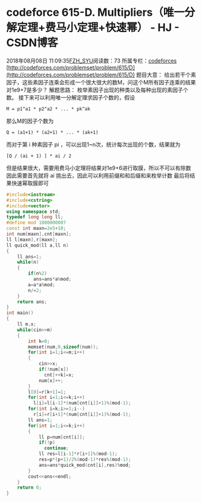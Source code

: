 # codeforce 615-D. Multipliers（唯一分解定理+费马小定理+快速幂） - HJ - CSDN博客
2018年08月08日 11:09:35[FZH_SYU](https://me.csdn.net/feizaoSYUACM)阅读数：73
所属专栏：[codeforces](https://blog.csdn.net/column/details/17151.html)
[http://codeforces.com/problemset/problem/615/D](http://codeforces.com/problemset/problem/615/D)
题目大意：
给出若干个素因子，这些素因子连乘会形成一个很大很大的数M，问这个M所有因子连乘的结果对1e9+7是多少？
解题思路：
枚举素因子出现的种类以及每种出现的素因子个数。
接下来可以利用唯一分解定理求因子个数的，假设
```
M = p1^a1 * p2^a2 * ... * pk^ak
```
那么M的因子个数为
```
Q = (a1+1) * (a2+1) * ... * (ak+1)
```
而对于第 i 种素因子 pi ，可以出现1~n次，统计每次出现的个数，结果就为
```
[Q / (ai + 1) ] * ai / 2
```
但是结果很大，需要用费马小定理将结果对1e9+6进行取膜，所以不可以有除数
因此需要首先就将 ai 挑出去，因此可以利用前缀和和后缀和来枚举计数
最后将结果快速幂取膜即可
```cpp
#include<iostream>
#include<cstring>
#include<vector>
using namespace std;
typedef long long ll;
#define mod 1000000007
const int maxn=2e5+10;
int num[maxn],cnt[maxn];
ll l[maxn],r[maxn];
ll quick_mod(ll a,ll n)
{
    ll ans=1;
    while(n)
    {
        if(n%2)
          ans=ans*a%mod;
        a=a*a%mod;
        n/=2;
    }
    return ans;
}
int main()
{
    ll m,x;
    while(cin>>m)
    {
        int k=0;
        memset(num,0,sizeof(num));
        for(int i=1;i<=m;i++)
        {
            cin>>x;
            if(!num[x])
              cnt[++k]=x;
            num[x]++;
        }
        l[0]=r[k+1]=1;
        for(int i=1;i<=k;i++)
          l[i]=l[i-1]*(num[cnt[i]]+1)%(mod-1);
        for(int i=k;i>=1;i--)
          r[i]=r[i+1]*(num[cnt[i]]+1)%(mod-1);
        ll ans=1;
        for(int i=1;i<=k;i++)
        {
            ll p=num[cnt[i]];
            if(!p)
              continue;
            ll res=l[i-1]*r[i+1]%(mod-1);
            res=p*(p+1)/2%(mod-1)*res%(mod-1);
            ans=ans*quick_mod(cnt[i],res)%mod;
        }
        cout<<ans<<endl;
    }
    return 0;
}
```
